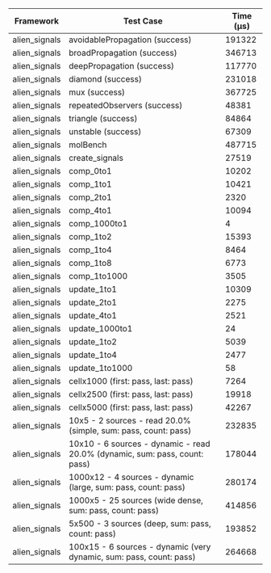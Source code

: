 | Framework | Test Case | Time (μs) |
| --- | --- | --- |
| alien_signals | avoidablePropagation (success) | 191322 |
| alien_signals | broadPropagation (success) | 346713 |
| alien_signals | deepPropagation (success) | 117770 |
| alien_signals | diamond (success) | 231018 |
| alien_signals | mux (success) | 367725 |
| alien_signals | repeatedObservers (success) | 48381 |
| alien_signals | triangle (success) | 84864 |
| alien_signals | unstable (success) | 67309 |
| alien_signals | molBench | 487715 |
| alien_signals | create_signals | 27519 |
| alien_signals | comp_0to1 | 10202 |
| alien_signals | comp_1to1 | 10421 |
| alien_signals | comp_2to1 | 2320 |
| alien_signals | comp_4to1 | 10094 |
| alien_signals | comp_1000to1 | 4 |
| alien_signals | comp_1to2 | 15393 |
| alien_signals | comp_1to4 | 8464 |
| alien_signals | comp_1to8 | 6773 |
| alien_signals | comp_1to1000 | 3505 |
| alien_signals | update_1to1 | 10309 |
| alien_signals | update_2to1 | 2275 |
| alien_signals | update_4to1 | 2521 |
| alien_signals | update_1000to1 | 24 |
| alien_signals | update_1to2 | 5039 |
| alien_signals | update_1to4 | 2477 |
| alien_signals | update_1to1000 | 58 |
| alien_signals | cellx1000 (first: pass, last: pass) | 7264 |
| alien_signals | cellx2500 (first: pass, last: pass) | 19918 |
| alien_signals | cellx5000 (first: pass, last: pass) | 42267 |
| alien_signals | 10x5 - 2 sources - read 20.0% (simple, sum: pass, count: pass) | 232835 |
| alien_signals | 10x10 - 6 sources - dynamic - read 20.0% (dynamic, sum: pass, count: pass) | 178044 |
| alien_signals | 1000x12 - 4 sources - dynamic (large, sum: pass, count: pass) | 280174 |
| alien_signals | 1000x5 - 25 sources (wide dense, sum: pass, count: pass) | 414856 |
| alien_signals | 5x500 - 3 sources (deep, sum: pass, count: pass) | 193852 |
| alien_signals | 100x15 - 6 sources - dynamic (very dynamic, sum: pass, count: pass) | 264668 |
